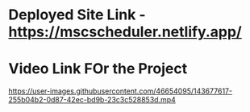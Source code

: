 # Deployed Site Link - https://mscscheduler.netlify.app/


# Video Link FOr the Project
https://user-images.githubusercontent.com/46654095/143677617-255b04b2-0d87-42ec-bd9b-23c3c528853d.mp4



